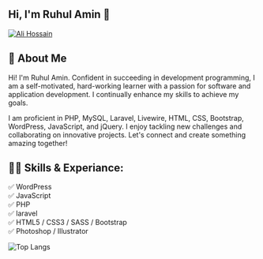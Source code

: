 ## Hi, I'm Ruhul Amin 👋
[<img src='https://github.com/ruhulaminWAD/ruhulaminWAD/blob/main/img/bg.jpg?raw=true' alt='Ali Hossain'>](https://github.com/ruhulaminWAD/)

## 🚀 About Me
Hi! I'm Ruhul Amin. Confident in succeeding in development programming, I am a self-motivated, hard-working learner with a passion for software and application development. I continually enhance my skills to achieve my goals.

I am proficient in PHP, MySQL, Laravel, Livewire, HTML, CSS, Bootstrap, WordPress, JavaScript, and jQuery. I enjoy tackling new challenges and collaborating on innovative projects. Let's connect and create something amazing together!

## 👨‍💻 Skills & Experiance: 
✅ WordPress <br> 
✅ JavaScript <br>
✅ PHP <br>
✅ laravel <br>
✅ HTML5 / CSS3 / SASS / Bootstrap <br>
✅ Photoshop / Illustrator <br>

![Top Langs](https://github-readme-stats.vercel.app/api/top-langs/?username=ruhulaminWAD&layout=compact)
<!--
**ruhulaminWAD/ruhulaminWAD** is a ✨ _special_ ✨ repository because its `README.md` (this file) appears on your GitHub profile.

Here are some ideas to get you started:

- 🔭 I’m currently working on ...
- 🌱 I’m currently learning ...
- 👯 I’m looking to collaborate on ...
- 🤔 I’m looking for help with ...
- 💬 Ask me about ...
- 📫 How to reach me: ...
- 😄 Pronouns: ...
- ⚡ Fun fact: ...
-->
